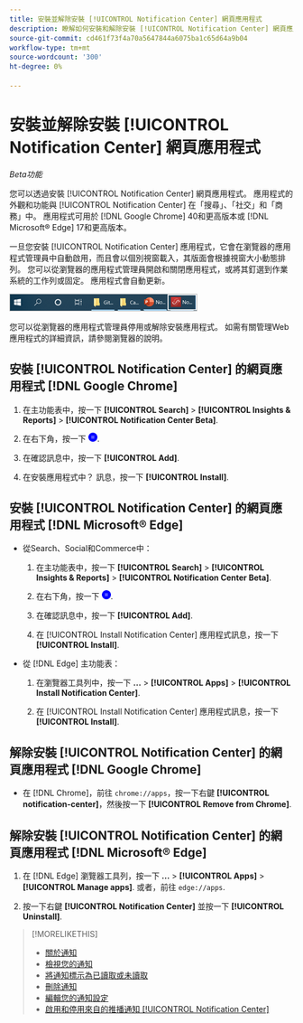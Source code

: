 ```yaml
---
title: 安裝並解除安裝 [!UICONTROL Notification Center] 網頁應用程式
description: 瞭解如何安裝和解除安裝 [!UICONTROL Notification Center] 網頁應用程式。
source-git-commit: cd461f73f4a70a5647844a6075ba1c65d64a9b04
workflow-type: tm+mt
source-wordcount: '300'
ht-degree: 0%

---
```


# 安裝並解除安裝 [!UICONTROL Notification Center] 網頁應用程式

*Beta功能*

您可以透過安裝 [!UICONTROL Notification Center] 網頁應用程式。 應用程式的外觀和功能與 [!UICONTROL Notification Center] 在「搜尋」、「社交」和「商務」中。 應用程式可用於 [!DNL Google Chrome] 40和更高版本或 [!DNL Microsoft® Edge] 17和更高版本。

一旦您安裝 [!UICONTROL Notification Center] 應用程式，它會在瀏覽器的應用程式管理員中自動啟用，而且會以個別視窗載入，其版面會根據視窗大小動態排列。 您可以從瀏覽器的應用程式管理員開啟和關閉應用程式，或將其釘選到作業系統的工作列或固定。 應用程式會自動更新。

![Microsoft® Windows工作列中的「通知中心」圖示](/help/search-social-commerce/assets/windows-taskbar.png "Microsoft® Windows工作列中的「通知中心」圖示")

您可以從瀏覽器的應用程式管理員停用或解除安裝應用程式。 如需有關管理Web應用程式的詳細資訊，請參閱瀏覽器的說明。

## 安裝 [!UICONTROL Notification Center] 的網頁應用程式 [!DNL Google Chrome]

1. 在主功能表中，按一下 **[!UICONTROL Search]** > **[!UICONTROL Insights & Reports]** > **[!UICONTROL Notification Center Beta]**.

1. 在右下角，按一下 ![安裝通知中心Web應用程式](/help/search-social-commerce/assets/notifications-install-app.png "安裝通知中心Web應用程式").

1. 在確認訊息中，按一下 **[!UICONTROL Add]**.

1. 在安裝應用程式中？ 訊息，按一下 **[!UICONTROL Install]**.

## 安裝 [!UICONTROL Notification Center] 的網頁應用程式 [!DNL Microsoft® Edge]

* 從Search、Social和Commerce中：

   1. 在主功能表中，按一下 **[!UICONTROL Search]** > **[!UICONTROL Insights & Reports]** > **[!UICONTROL Notification Center Beta]**.

   1. 在右下角，按一下 ![安裝通知中心Web應用程式](/help/search-social-commerce/assets/notifications-install-app.png "安裝通知中心Web應用程式").

   1. 在確認訊息中，按一下 **[!UICONTROL Add]**.

   1. 在 [!UICONTROL Install Notification Center] 應用程式訊息，按一下 **[!UICONTROL Install]**.

* 從 [!DNL Edge] 主功能表：

   1. 在瀏覽器工具列中，按一下 **...** > **[!UICONTROL Apps]** > **[!UICONTROL Install Notification Center]**.

   1. 在 [!UICONTROL Install Notification Center] 應用程式訊息，按一下 **[!UICONTROL Install]**.

## 解除安裝 [!UICONTROL Notification Center] 的網頁應用程式 [!DNL Google Chrome]

* 在 [!DNL Chrome]，前往 `chrome://apps`，按一下右鍵 **[!UICONTROL notification-center]**，然後按一下 **[!UICONTROL Remove from Chrome]**.

## 解除安裝 [!UICONTROL Notification Center] 的網頁應用程式 [!DNL Microsoft® Edge]

1. 在 [!DNL Edge] 瀏覽器工具列，按一下 **...** > **[!UICONTROL Apps]** > **[!UICONTROL Manage apps]**. 或者，前往 `edge://apps`.

1. 按一下右鍵 **[!UICONTROL Notification Center]** 並按一下 **[!UICONTROL Uninstall]**.

>[!MORELIKETHIS]
>
>* [關於通知](/help/search-social-commerce/notifications/notification-about.md)
>* [檢視您的通知](notification-view.md)
>* [將通知標示為已讀取或未讀取](notification-mark-read-unread.md)
>* [刪除通知](notification-delete.md)
>* [編輯您的通知設定](notification-edit.md)
>* [啟用和停用來自的推播通知 [!UICONTROL Notification Center]](notifications-push-enable-disable.md)

